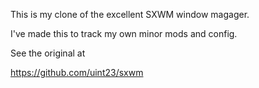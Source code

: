 This is my clone of the excellent SXWM window magager.

I've made this to track my own minor mods and config.

See the original at 

https://github.com/uint23/sxwm



